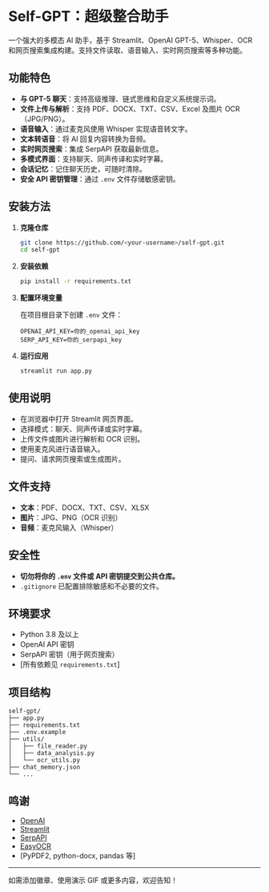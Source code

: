 # Self-GPT：超级整合助手

一个强大的多模态 AI 助手，基于 Streamlit、OpenAI GPT-5、Whisper、OCR 和网页搜索集成构建。支持文件读取、语音输入、实时网页搜索等多种功能。

## 功能特色

- **与 GPT-5 聊天**：支持高级推理、链式思维和自定义系统提示词。
- **文件上传与解析**：支持 PDF、DOCX、TXT、CSV、Excel 及图片 OCR（JPG/PNG）。
- **语音输入**：通过麦克风使用 Whisper 实现语音转文字。
- **文本转语音**：将 AI 回复内容转换为音频。
- **实时网页搜索**：集成 SerpAPI 获取最新信息。
- **多模式界面**：支持聊天、同声传译和实时字幕。
- **会话记忆**：记住聊天历史，可随时清除。
- **安全 API 密钥管理**：通过 `.env` 文件存储敏感密钥。

## 安装方法

1. **克隆仓库**
   ```bash
   git clone https://github.com/<your-username>/self-gpt.git
   cd self-gpt
   ```

2. **安装依赖**
   ```bash
   pip install -r requirements.txt
   ```

3. **配置环境变量**

   在项目根目录下创建 `.env` 文件：
   ```
   OPENAI_API_KEY=你的_openai_api_key
   SERP_API_KEY=你的_serpapi_key
   ```

4. **运行应用**
   ```bash
   streamlit run app.py
   ```

## 使用说明

- 在浏览器中打开 Streamlit 网页界面。
- 选择模式：聊天、同声传译或实时字幕。
- 上传文件或图片进行解析和 OCR 识别。
- 使用麦克风进行语音输入。
- 提问、请求网页搜索或生成图片。

## 文件支持

- **文本**：PDF、DOCX、TXT、CSV、XLSX
- **图片**：JPG、PNG（OCR 识别）
- **音频**：麦克风输入（Whisper）

## 安全性

- **切勿将你的 `.env` 文件或 API 密钥提交到公共仓库。**
- `.gitignore` 已配置排除敏感和不必要的文件。

## 环境要求

- Python 3.8 及以上
- OpenAI API 密钥
- SerpAPI 密钥（用于网页搜索）
- [所有依赖见 `requirements.txt`]

## 项目结构

```
self-gpt/
├── app.py
├── requirements.txt
├── .env.example
├── utils/
│   ├── file_reader.py
│   ├── data_analysis.py
│   └── ocr_utils.py
├── chat_memory.json
└── ...
```

## 鸣谢

- [OpenAI](https://openai.com/)
- [Streamlit](https://streamlit.io/)
- [SerpAPI](https://serpapi.com/)
- [EasyOCR](https://github.com/JaidedAI/EasyOCR)
- [PyPDF2, python-docx, pandas 等]

---

如需添加徽章、使用演示 GIF 或更多内容，欢迎告知！
